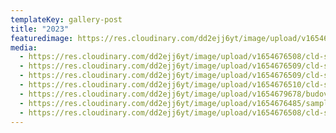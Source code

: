 ```yaml
---
templateKey: gallery-post
title: "2023"
featuredimage: https://res.cloudinary.com/dd2ejj6yt/image/upload/v1654676508/cld-sample-2.jpg
media:
  - https://res.cloudinary.com/dd2ejj6yt/image/upload/v1654676508/cld-sample-2.jpg
  - https://res.cloudinary.com/dd2ejj6yt/image/upload/v1654676509/cld-sample-3.jpg
  - https://res.cloudinary.com/dd2ejj6yt/image/upload/v1654676509/cld-sample-4.jpg
  - https://res.cloudinary.com/dd2ejj6yt/image/upload/v1654676510/cld-sample-5.jpg
  - https://res.cloudinary.com/dd2ejj6yt/image/upload/v1654679678/budova_oqtiba.jpg
  - https://res.cloudinary.com/dd2ejj6yt/image/upload/v1654676485/sample.jpg
  - https://res.cloudinary.com/dd2ejj6yt/image/upload/v1654676508/cld-sample.jpg
---
```


